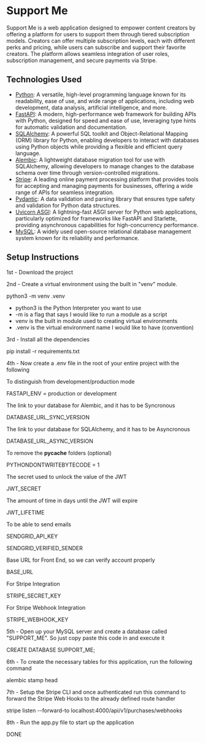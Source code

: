 # Support Me

Support Me is a web application designed to empower content creators by offering a platform for users to support them through tiered subscription models. Creators can offer multiple subscription levels, each with different perks and pricing, while users can subscribe and support their favorite creators. The platform allows seamless integration of user roles, subscription management, and secure payments via Stripe.

## Technologies Used

- [Python](https://www.python.org/): A versatile, high-level programming language known for its readability, ease of use, and wide range of applications, including web development, data analysis, artificial intelligence, and more.
- [FastAPI](https://flask.palletsprojects.com/): A modern, high-performance web framework for building APIs with Python, designed for speed and ease of use, leveraging type hints for automatic validation and documentation.
- [SQLAlchemy](https://flask-sqlalchemy.palletsprojects.com/): A powerful SQL toolkit and Object-Relational Mapping (ORM) library for Python, enabling developers to interact with databases using Python objects while providing a flexible and efficient query language.
- [Alembic](https://flask-migrate.readthedocs.io/en/latest/): A lightweight database migration tool for use with SQLAlchemy, allowing developers to manage changes to the database schema over time through version-controlled migrations.
- [Stripe](https://stripe.com/): A leading online payment processing platform that provides tools for accepting and managing payments for businesses, offering a wide range of APIs for seamless integration.
- [Pydantic](https://docs.pydantic.dev/): A data validation and parsing library that ensures type safety and validation for Python data structures.
- [Uvicorn ASGI](https://www.uvicorn.org/): A lightning-fast ASGI server for Python web applications, particularly optimized for frameworks like FastAPI and Starlette, providing asynchronous capabilities for high-concurrency performance.
- [MySQL](https://www.mysql.com/): A widely used open-source relational database management system known for its reliability and performance.

## Setup Instructions

1st - Download the project

2nd - Create a virtual environment using the built in "venv" module.

python3 -m venv .venv

- python3 is the Python Interpreter you want to use
- -m is a flag that says I would like to run a module as a script
- venv is the built in module used to creating virtual environments
- .venv is the virtual environment name I would like to have (convention)

3rd - Install all the dependencies

pip install -r requirements.txt

4th - Now create a .env file in the root of your entire project with the following

To distinguish from development/production mode

FASTAPI_ENV = production or development

The link to your database for Alembic, and it has to be Syncronous

DATABASE_URL_SYNC_VERSION

The link to your database for SQLAlchemy, and it has to be Asyncronous

DATABASE_URL_ASYNC_VERSION

To remove the __pycache__ folders (optional)

PYTHONDONTWRITEBYTECODE = 1

The secret used to unlock the value of the JWT

JWT_SECRET

The amount of time in days until the JWT will expire

JWT_LIFETIME

To be able to send emails

SENDGRID_API_KEY 

SENDGRID_VERIFIED_SENDER

Base URL for Front End, so we can verify account properly

BASE_URL

For Stripe Integration

STRIPE_SECRET_KEY

For Stripe Webhook Integration

STRIPE_WEBHOOK_KEY

5th - Open up your MySQL server and create a database called "SUPPORT_ME". So just copy paste this code in and execute it

CREATE DATABASE SUPPORT_ME;

6th - To create the necessary tables for this application, run the following command

alembic stamp head

7th - Setup the Stripe CLI and once authenticated run this command to forward the Stripe Web Hooks to the already defined route handler

stripe listen --forward-to localhost:4000/api/v1/purchases/webhooks

8th - Run the app.py file to start up the application

DONE
